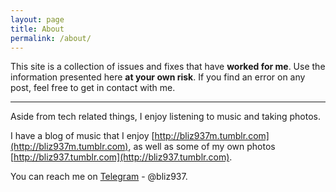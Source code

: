 ```yaml
---
layout: page
title: About
permalink: /about/
---
```


This site is a collection of issues and fixes that have **worked for me**.
Use the information presented here **at your own risk**. If you find an error on any post, feel free to get in contact with me.

---


Aside from tech related things, I enjoy listening to music and taking photos.

I have a blog of music that I enjoy [http://bliz937m.tumblr.com](http://bliz937m.tumblr.com), as well as some of my own photos
[http://bliz937.tumblr.com](http://bliz937.tumblr.com).

You can reach me on [Telegram](https://telegram.org) - @bliz937.
